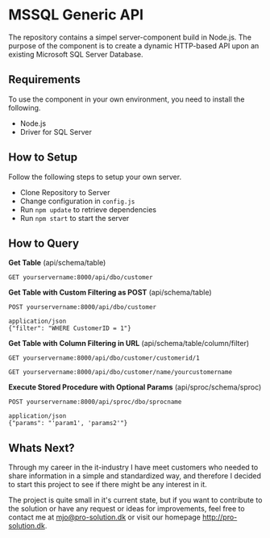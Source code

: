 # MSSQL Generic API
The repository contains a simpel server-component build in Node.js. The purpose of the component is to create a dynamic HTTP-based API upon an existing Microsoft SQL Server Database. 

## Requirements
To use the component in your own environment, you need to install the following.
 - Node.js
 - Driver for SQL Server

## How to Setup
Follow the following steps to setup your own server.
 - Clone Repository to Server
 - Change configuration in `config.js`
 - Run `npm update` to retrieve dependencies
 - Run `npm start` to start the server

## How to Query
**Get Table** (api/schema/table)

`GET yourservername:8000/api/dbo/customer`

**Get Table with Custom Filtering as POST** (api/schema/table)

```
POST yourservername:8000/api/dbo/customer

application/json
{"filter": "WHERE CustomerID = 1"}
```

**Get Table with Column Filtering in URL** (api/schema/table/column/filter)

`GET yourservername:8000/api/dbo/customer/customerid/1`

`GET yourservername:8000/api/dbo/customer/name/yourcustomername`

**Execute Stored Procedure with Optional Params** (api/sproc/schema/sproc)

```
POST yourservername:8000/api/sproc/dbo/sprocname

application/json
{"params": "'param1', 'params2'"}
```

## Whats Next?
Through my career in the it-industry I have meet customers who needed to share information in a simple and standardized way, and therefore I decided to start this project to see if there might be any interest in it.

The project is quite small in it's current state, but if you want to contribute to the solution or have any request or ideas for improvements, feel free to contact me at mjo@pro-solution.dk or visit our homepage http://pro-solution.dk. 
